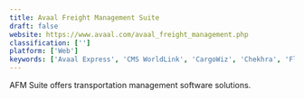 ```yaml
---
title: Avaal Freight Management Suite
draft: false 
website: https://www.avaal.com/avaal_freight_management.php
classification: ['']
platform: ['Web']
keywords: ['Avaal Express', 'CMS WorldLink', 'CargoWiz', 'Chekhra', 'FleetLink', 'Fleetium', 'Freightdata 2000', 'Freightos', 'HandsOn Fleet', 'Logistically TMS', 'Paragon', 'Skyfy Technology', 'SmartDrive Operations', 'The NexTraq Platform', 'Xeneta']
---
```

AFM Suite offers transportation management software solutions.